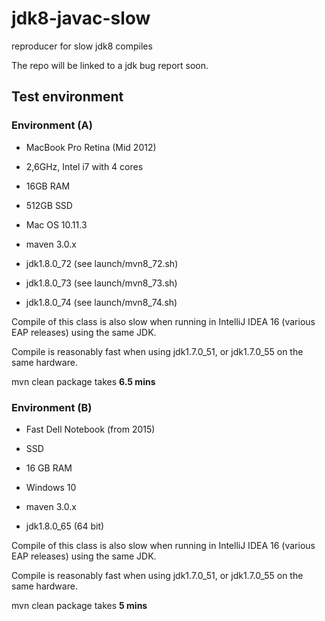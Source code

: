 # jdk8-javac-slow
reproducer for slow jdk8 compiles

The repo will be linked to a jdk bug report soon.

## Test environment
### Environment (A)
* MacBook Pro Retina (Mid 2012)
* 2,6GHz, Intel i7 with 4 cores
* 16GB RAM
* 512GB SSD

* Mac OS 10.11.3
* maven 3.0.x
* jdk1.8.0_72 (see launch/mvn8_72.sh)
* jdk1.8.0_73 (see launch/mvn8_73.sh)
* jdk1.8.0_74 (see launch/mvn8_74.sh)

Compile of this class is also slow when running in IntelliJ IDEA 16 (various EAP releases) using the same JDK.

Compile is reasonably fast when using jdk1.7.0_51, or jdk1.7.0_55 on the same hardware.

mvn clean package takes **6.5 mins**

### Environment (B)
* Fast Dell Notebook (from 2015)
* SSD
* 16 GB RAM

* Windows 10
* maven 3.0.x
* jdk1.8.0_65 (64 bit)

Compile of this class is also slow when running in IntelliJ IDEA 16 (various EAP releases) using the same JDK.

Compile is reasonably fast when using jdk1.7.0_51, or jdk1.7.0_55 on the same hardware.

mvn clean package takes **5 mins**